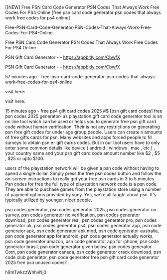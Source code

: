 [[NEW] Free PSN Card Code Generator PSN Codes That Always Work Free Codes For PS4 Online [free psn card code generator psn codes that always work free codes for ps4 online]

Free-PSN-Card-Code-Generator-PSN-Codes-That-Always-Work-Free-Codes-For-PS4-Online

Free PSN Card Code Generator PSN Codes That Always Work Free Codes For PS4 Online

PSN Gift Card Generator - - https://appbitly.com/CbwfX


PSN Gift Card Generator - - https://appbitly.com/CbwfX


57 minutes ago - free-psn-card-code-generator-psn-codes-that-always-work-free-codes-for-ps4-online

visit here:

visit here:

15 minutes ago - free ps4 gift card codes 2025 #$ [psn gift card codes] free psn codes 2025 generator- as playstation gift card code generator tool is an on line tool which can be used or helps you to generate free psn gift card code without human verification. Their is not any restrictions on generating psn free gift codes for under age group people. Users can create n amounts of free gifts cards for psn. Many websites and apps forced people to fill surveys to obtain psn e- gift cards codes. But in our tool users have to only enter some common details like  device ( android , windows , mac , etc ) , your country name and your psn gift card code amount number like  $2 , $5 , $25 or upto $100.

users of the playstation network will be given a psn code without having to spend a single dollar. Simply press the free psn codes button and follow the on-screen instructions to really get your free psn cards in 3 to 5 minutes. Psn codes for free the full type of playstation network code is a psn code. They are able to purchase games from the playstation store using a number of payment options provided by sony. Yes, we're all taught about psn. It's typically utilized by younger, nicer people.

psn codes generator, psn codes generator 2025, psn codes generator no survey, psn codes generator no verification, psn codes generator download, psn codes generator real, psn codes generator pro, psn codes generator uk, psn codes generator ps4, psn codes generator app, psn code generator apk, psn code generator apk mod, psn code generator australia, psn code generator app for android, psn code generator actually works, psn code generator amazon, psn code generator app for iphone, psn code generator brasil, psn code generator given below, psn codes generator. Com, psn code generator canada, psn code generator crack download, psn code club generator, psn code generator free psn gift card code generator 2025 free psn unused codes? .

h9mTwkzzWhhvNj0

